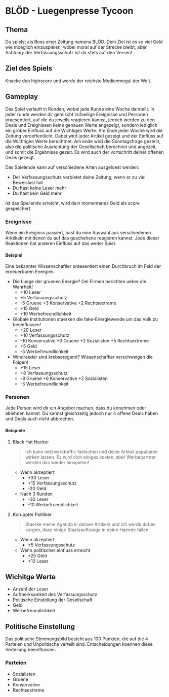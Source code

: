 # BLÖD - Luegenpresse Tycoon

## Thema
Du spielst als Boss einer Zeitung namens BLÖD. Dein Ziel ist es so viel Geld wie moeglich einzuspielen, wobei moral auf der Strecke bleibt, aber Achtung: der Verfassungsschutz ist dir stets auf den Versen!

## Ziel des Spiels
Knacke den highscore und werde der reichste Medienmogul der Welt.

## Gameplay
Das Spiel verlauft in Runden, wobei jede Runde eine Woche darstellt.
In jeder runde werden dir gemischt zufaellige Ereignisse und Personen praesentiert, auf die du jeweils reagieren kannst, jedoch werden zu den Deals und Ereignissen keine genauen Werte angezeigt, sondern lediglich ein grober Einfluss auf die Wichtigen Werte.
Am Ende jeder Woche wird die Zeitung veroeffentlicht. Dabei wird jeder Artikel gezeigt und der Einfluss auf die Wichtigen Werte berechtnet. Am ende wird die Sonntagsfrage gestellt, also die politische Ausrichtung der Gesellschaft berechnet und angezeit, und somit die Ergebnisse gezeit.
Es wird auch der vortschritt deiner offenen Deals gezeigt.

Das Spielende kann auf verschiedene Arten ausgeloest werden:
- Der Verfassungsschutz verbietet deine Zeitung, wenn er zu viel Beweislast hat
- Du hast keine Leser mehr
- Du hast kein Geld mehr

Ist das Speilende erreicht, wird dein momentanes Geld als score gespeichert.

### Ereignisse
Wenn ein Ereigniss passiert, hast du eine Auswahl aus verschiedenen Arktikeln mit denen du auf das geschehene reagieren kannst.
Jede dieser Reaktionen hat anderen Einfluss auf das weiter Spiel.

#### Beispiel
Eine bekannter Wissenschaftler praesentiert einen Durchbruch im Feld der erneuerbaren Energien.
- Die Luege der gruenen Energie? Oel Firmen berichten ueber die Wahrheit!
  - +10 Leser
  - +5 Verfassungsschutz
  - -5 Gruene +3 Konservative +2 Rechtsextreme
  - +15 Geld
  - +10 Werbefreundlichkeit
- Globale Institutionen staerken die fake-Energiewende um das Volk zu beeinflussen!
  - +20 Leser
  - +10 Verfassungsschutz
  - -10 Konservative +3 Gruene +2 Sozialisten +5 Rechtsextreme
  - +5 Geld
  - -5 Werbefreundlichkeit
- Windraeder sind krebseregend? Wissenschaftler verschweigen die Folgen!
  - +15 Leser
  - +8 Verfassungsschutz
  - -8 Gruene +6 Konservative +2 Sozialisten
  - -5 Werbefreundlichkeit

### Personen
Jede Person wird dir ein Angebot machen, dass du annehmen oder ablehnen kannst. Du kannst gleichzeitig jedoch nur 4 offene Deals haben und Deals auch nicht abbrechen.

#### Beispiele
1. Black Hat Hacker
    > Ich kann netzwerktraffic faelschen und deine Artikel populaerer wirken lassen. Es wird dich einiges kosten, aber Werbepartner werden das wieder einspielen!
   - Wenn akzeptiert
     - +30 Leser
     - +15 Verfassungsschutz
     - -20 Geld
   - Nach 3 Runden
     - -30 Leser
     - -10 Werbefruendlichkeit

2. Koruppter Politiker
   > Staerke meine Agenda in deinen Artikeln und ich werde dafuer sorgen, dass einige Staatsauftraege in deine Haende fallen.
   - Wenn akzeptiert
     - +5 Verfassungsschutz
   - Wenn politischer einfluss erreicht
     - +25 Geld
     - +10 Leser

## Wichitge Werte
- Anzahl der Leser
- Aufmerksamkeit des Verfassungsschutz
- Politische Einstellung der Gesellschaft
- Geld
- Werbefreundlichkeit

## Politische Einstellung
Das politische Stimmungsbild besteht aus 100 Punkten, die auf die 4 Parteien und Unpolitische verteilt sind.
Entscheidungen koennen diese Verteilung beeinflussen.

### Parteien
- Sozialisten
- Gruene
- Konservative
- Rechtsextreme
